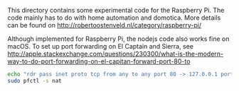 This directory contains some experimental code for the Raspberry Pi. The code mainly has to do with home automation and domotica. More details can be found on http://robertoostenveld.nl/category/raspberry-pi/

Although implemented for Raspberry Pi, the nodejs code also works fine on macOS. To set up port forwarding on El Captain and Sierra, see http://apple.stackexchange.com/questions/230300/what-is-the-modern-way-to-do-port-forwarding-on-el-capitan-forward-port-80-to

```bash
echo "rdr pass inet proto tcp from any to any port 80 -> 127.0.0.1 port 3000" | sudo pfctl -ef -
sudo pfctl -s nat
```

